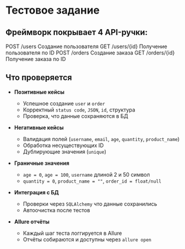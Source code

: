 # Тестовое задание

## Фреймворк покрывает 4 API-ручки:

POST /users Создание пользователя
GET /users/{id} Получение пользователя по ID
POST /orders Создание заказа
GET /orders/{id} Получение заказа по ID

## Что проверяется

- **Позитивные кейсы**
  - Успешное создание `user` и `order`
  - Корректный `status code`, `JSON`, `id`, структура
  - Проверка, что данные сохраняются в БД

- **Негативные кейсы**
  - Валидация полей (`username`, `email`, `age`, `quantity`, `product_name`)
  - Обработка несуществующих ID
  - Дублирующие значения (`unique`)

- **Граничные значения**
  - `age = 0`, `age = 100`, `username` длиной 2 и 50 символ
  - `quantity = 0`, `product_name = ""`, `order_id = float/null`

- **Интеграция с БД**
  - Проверки через `SQLAlchemy` что данные сохранились
  - Автоочистка после тестов

- **Allure отчёты**
  - Каждый шаг теста логгируется в Allure
  - Отчёты собираются и доступны через `allure open`

